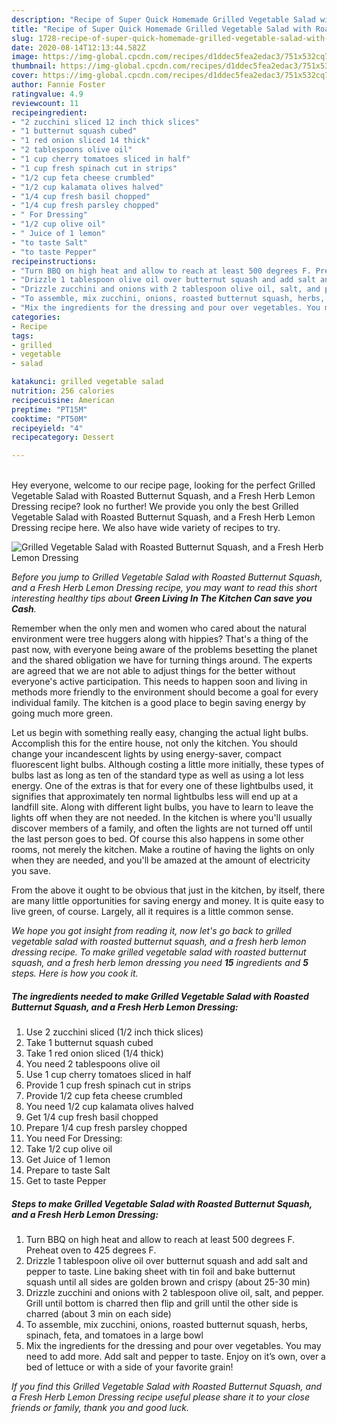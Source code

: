 ```yaml
---
description: "Recipe of Super Quick Homemade Grilled Vegetable Salad with Roasted Butternut Squash, and a Fresh Herb Lemon Dressing"
title: "Recipe of Super Quick Homemade Grilled Vegetable Salad with Roasted Butternut Squash, and a Fresh Herb Lemon Dressing"
slug: 1728-recipe-of-super-quick-homemade-grilled-vegetable-salad-with-roasted-butternut-squash-and-a-fresh-herb-lemon-dressing
date: 2020-08-14T12:13:44.582Z
image: https://img-global.cpcdn.com/recipes/d1ddec5fea2edac3/751x532cq70/grilled-vegetable-salad-with-roasted-butternut-squash-and-a-fresh-herb-lemon-dressing-recipe-main-photo.jpg
thumbnail: https://img-global.cpcdn.com/recipes/d1ddec5fea2edac3/751x532cq70/grilled-vegetable-salad-with-roasted-butternut-squash-and-a-fresh-herb-lemon-dressing-recipe-main-photo.jpg
cover: https://img-global.cpcdn.com/recipes/d1ddec5fea2edac3/751x532cq70/grilled-vegetable-salad-with-roasted-butternut-squash-and-a-fresh-herb-lemon-dressing-recipe-main-photo.jpg
author: Fannie Foster
ratingvalue: 4.9
reviewcount: 11
recipeingredient:
- "2 zucchini sliced 12 inch thick slices"
- "1 butternut squash cubed"
- "1 red onion sliced 14 thick"
- "2 tablespoons olive oil"
- "1 cup cherry tomatoes sliced in half"
- "1 cup fresh spinach cut in strips"
- "1/2 cup feta cheese crumbled"
- "1/2 cup kalamata olives halved"
- "1/4 cup fresh basil chopped"
- "1/4 cup fresh parsley chopped"
- " For Dressing"
- "1/2 cup olive oil"
- " Juice of 1 lemon"
- "to taste Salt"
- "to taste Pepper"
recipeinstructions:
- "Turn BBQ on high heat and allow to reach at least 500 degrees F. Preheat oven to 425 degrees F."
- "Drizzle 1 tablespoon olive oil over butternut squash and add salt and pepper to taste. Line baking sheet with tin foil and bake butternut squash until all sides are golden brown and crispy (about 25-30 min)"
- "Drizzle zucchini and onions with 2 tablespoon olive oil, salt, and pepper. Grill until bottom is charred then flip and grill until the other side is charred (about 3 min on each side)"
- "To assemble, mix zucchini, onions, roasted butternut squash, herbs, spinach, feta, and tomatoes in a large bowl"
- "Mix the ingredients for the dressing and pour over vegetables. You may need to add more. Add salt and pepper to taste. Enjoy on it’s own, over a bed of lettuce or with a side of your favorite grain!"
categories:
- Recipe
tags:
- grilled
- vegetable
- salad

katakunci: grilled vegetable salad 
nutrition: 256 calories
recipecuisine: American
preptime: "PT15M"
cooktime: "PT50M"
recipeyield: "4"
recipecategory: Dessert

---
```

<br>
Hey everyone, welcome to our recipe page, looking for the perfect Grilled Vegetable Salad with Roasted Butternut Squash, and a Fresh Herb Lemon Dressing recipe? look no further! We provide you only the best Grilled Vegetable Salad with Roasted Butternut Squash, and a Fresh Herb Lemon Dressing recipe here. We also have wide variety of recipes to try.
<br>


![Grilled Vegetable Salad with Roasted Butternut Squash, and a Fresh Herb Lemon Dressing](https://img-global.cpcdn.com/recipes/d1ddec5fea2edac3/751x532cq70/grilled-vegetable-salad-with-roasted-butternut-squash-and-a-fresh-herb-lemon-dressing-recipe-main-photo.jpg)

<i>Before you jump to Grilled Vegetable Salad with Roasted Butternut Squash, and a Fresh Herb Lemon Dressing recipe, you may want to read this short interesting healthy tips about 
<strong>Green Living In The Kitchen Can save you Cash</strong>.</i>
</br>

Remember when the only men and women who cared about the natural environment were tree huggers along with hippies? That's a thing of the past now, with everyone being aware of the problems besetting the planet and the shared obligation we have for turning things around. The experts are agreed that we are not able to adjust things for the better without everyone's active participation. This needs to happen soon and living in methods more friendly to the environment should become a goal for every individual family. The kitchen is a good place to begin saving energy by going much more green.

Let us begin with something really easy, changing the actual light bulbs. Accomplish this for the entire house, not only the kitchen. You should change your incandescent lights by using energy-saver, compact fluorescent light bulbs. Although costing a little more initially, these types of bulbs last as long as ten of the standard type as well as using a lot less energy. One of the extras is that for every one of these lightbulbs used, it signifies that approximately ten normal lightbulbs less will end up at a landfill site. Along with different light bulbs, you have to learn to leave the lights off when they are not needed. In the kitchen is where you'll usually discover members of a family, and often the lights are not turned off until the last person goes to bed. Of course this also happens in some other rooms, not merely the kitchen. Make a routine of having the lights on only when they are needed, and you'll be amazed at the amount of electricity you save.

From the above it ought to be obvious that just in the kitchen, by itself, there are many little opportunities for saving energy and money. It is quite easy to live green, of course. Largely, all it requires is a little common sense.


<i>We hope you got insight from reading it, now let's go back to grilled vegetable salad with roasted butternut squash, and a fresh herb lemon dressing recipe. To make grilled vegetable salad with roasted butternut squash, and a fresh herb lemon dressing you need <strong>15</strong> ingredients and <strong>5</strong> steps. Here is how you cook it.
</i>

##### The ingredients needed to make Grilled Vegetable Salad with Roasted Butternut Squash, and a Fresh Herb Lemon Dressing:

1. Use 2 zucchini sliced (1/2 inch thick slices)
1. Take 1 butternut squash cubed
1. Take 1 red onion sliced (1/4 thick)
1. You need 2 tablespoons olive oil
1. Use 1 cup cherry tomatoes sliced in half
1. Provide 1 cup fresh spinach cut in strips
1. Provide 1/2 cup feta cheese crumbled
1. You need 1/2 cup kalamata olives halved
1. Get 1/4 cup fresh basil chopped
1. Prepare 1/4 cup fresh parsley chopped
1. You need  For Dressing:
1. Take 1/2 cup olive oil
1. Get  Juice of 1 lemon
1. Prepare to taste Salt
1. Get to taste Pepper


##### Steps to make Grilled Vegetable Salad with Roasted Butternut Squash, and a Fresh Herb Lemon Dressing:

1. Turn BBQ on high heat and allow to reach at least 500 degrees F. Preheat oven to 425 degrees F.
1. Drizzle 1 tablespoon olive oil over butternut squash and add salt and pepper to taste. Line baking sheet with tin foil and bake butternut squash until all sides are golden brown and crispy (about 25-30 min)
1. Drizzle zucchini and onions with 2 tablespoon olive oil, salt, and pepper. Grill until bottom is charred then flip and grill until the other side is charred (about 3 min on each side)
1. To assemble, mix zucchini, onions, roasted butternut squash, herbs, spinach, feta, and tomatoes in a large bowl
1. Mix the ingredients for the dressing and pour over vegetables. You may need to add more. Add salt and pepper to taste. Enjoy on it’s own, over a bed of lettuce or with a side of your favorite grain!


<i>If you find this Grilled Vegetable Salad with Roasted Butternut Squash, and a Fresh Herb Lemon Dressing recipe useful please share it to your close friends or family, thank you and good luck.</i>
